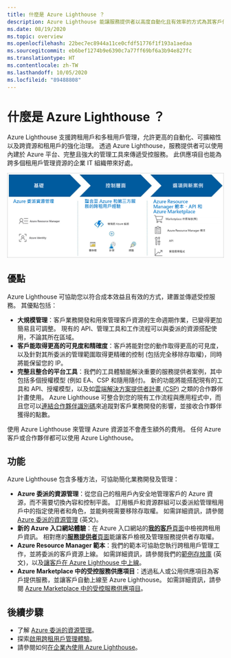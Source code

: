 ```yaml
---
title: 什麼是 Azure Lighthouse ？
description: Azure Lighthouse 能讓服務提供者以高度自動化且有效率的方式為其客戶傳遞受控服務。
ms.date: 08/19/2020
ms.topic: overview
ms.openlocfilehash: 22bec7ec8944a11ce0cfdf51776f1f193a1aedaa
ms.sourcegitcommit: eb6bef1274b9e6390c7a77ff69bf6a3b94e827fc
ms.translationtype: HT
ms.contentlocale: zh-TW
ms.lasthandoff: 10/05/2020
ms.locfileid: "89488808"
---
```

# <a name="what-is-azure-lighthouse"></a>什麼是 Azure Lighthouse ？

Azure Lighthouse 支援跨租用戶和多租用戶管理，允許更高的自動化、可擴縮性以及跨資源和租用戶的強化治理。 透過 Azure Lighthouse，服務提供者可以使用內建於 Azure 平台、完整且強大的管理工具來傳遞受控服務。 此供應項目也能為跨多個租用戶管理資源的企業 IT 組織帶來好處。

![Azure Lighthouse 的概觀圖表](media/azure-lighthouse-overview.jpg)

## <a name="benefits"></a>優點

Azure Lighthouse 可協助您以符合成本效益且有效的方式，建置並傳遞受控服務。 其優點包括：

- **大規模管理**：客戶業務開發和用來管理客戶資源的生命週期作業，已變得更加簡易且可調整。 現有的 API、管理工具和工作流程可以與委派的資源搭配使用，不論其所在區域。
- **客戶能取得更高的可見度和精確度**：客戶將能對您的動作取得更高的可見度，以及針對其所委派的管理範圍取得更精確的控制 (包括完全移除存取權)，同時將能保留您的 IP。
- **完整且整合的平台工具**：我們的工具體驗能解決重要的服務提供者案例，其中包括多個授權模型 (例如 EA、CSP 和隨用隨付)。 新的功能將能搭配現有的工具和 API、授權模型，以及如[雲端解決方案提供者計畫 (CSP)](/partner-center/csp-overview) 之類的合作夥伴計畫使用。 Azure Lighthouse 可整合到您的現有工作流程與應用程式中，而且您可以[連結合作夥伴識別碼](./how-to/partner-earned-credit.md)來追蹤對客戶業務開發的影響，並接收合作夥伴獲得的點數。

使用 Azure Lighthouse 來管理 Azure 資源並不會產生額外的費用。 任何 Azure 客戶或合作夥伴都可以使用 Azure Lighthouse。

## <a name="capabilities"></a>功能

Azure Lighthouse 包含多種方法，可協助簡化業務開發及管理：

- **Azure 委派的資源管理**：從您自己的租用戶內安全地管理客戶的 Azure 資源，而不需要切換內容和控制平面。 訂用帳戶和資源群組可以委派給管理租用戶中的指定使用者和角色，並能夠視需要移除存取權。 如需詳細資訊，請參閱 [Azure 委派的資源管理](concepts/azure-delegated-resource-management.md) \(英文\)。
- **新的 Azure 入口網站體驗**：在 Azure 入口網站的[**我的客戶**頁面](./how-to/view-manage-customers.md)中檢視跨租用戶資訊。 相對應的[**服務提供者**頁面](how-to/view-manage-service-providers.md)能讓客戶檢視及管理服務提供者存取權。
- **Azure Resource Manager 範本**：我們的範本可協助您執行跨租用戶管理工作，並將委派的客戶資源上線。 如需詳細資訊，請參閱我們的[範例存放庫](https://github.com/Azure/Azure-Lighthouse-samples/tree/master/templates) \(英文\)，以及[讓客戶在 Azure Lighthouse 中上線](how-to/onboard-customer.md)。
- **Azure Marketplace 中的受控服務供應項目**：透過私人或公用供應項目為客戶提供服務，並讓客戶自動上線至 Azure Lighthouse。 如需詳細資訊，請參閱 [Azure Marketplace 中的受控服務供應項目](concepts/managed-services-offers.md)。

## <a name="next-steps"></a>後續步驟

- 了解 [Azure 委派的資源管理](concepts/azure-delegated-resource-management.md)。
- 探索[啟用跨租用戶管理體驗](concepts/cross-tenant-management-experience.md)。
- 請參閱如何[在企業內使用 Azure Lighthouse](concepts/enterprise.md)。
